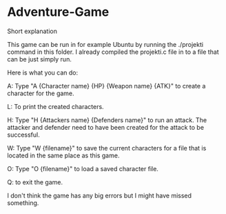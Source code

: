 # Adventure-Game
Short explanation

This game can be run in for example Ubuntu by running the ./projekti command in this folder. I already compiled the projekti.c file in to a file that can be just simply run.

Here is what you can do:

  A: Type "A {Character name} {HP} {Weapon name} {ATK}" to create a character for the game.

  L: To print the created characters.

  H: Type "H {Attackers name} {Defenders name}" to run an attack. The attacker and defender need to have been created for the attack to be successful.
  
  W: Type "W {filename}" to save the current characters for a file that is located in the same place as this game.
  
  O: Type "O {filename}" to load a saved character file.
  
  Q: to exit the game.

I don't think the game has any big errors but I might have missed something.
